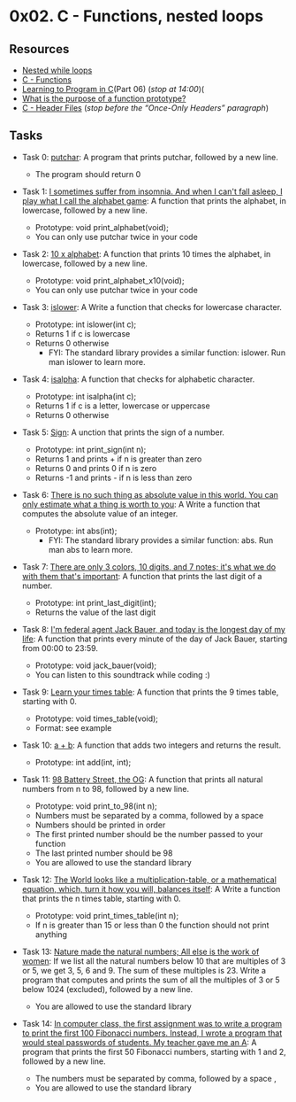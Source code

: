 # 0x02. C - Functions, nested loops

## Resources

+ [Nested while loops](https://www.youtube.com/watch?v=Z3iGeQ1gIss)
+ [C - Functions](http://www.tutorialspoint.com/cprogramming/c_functions.htm)
+ [Learning to Program in C](https://www.youtube.com/watch?v=qMlnFwYdqIw)(Part 06) (*stop at 14:00*)(
+ [What is the purpose of a function prototype?](https://www.geeksforgeeks.org/what-is-the-purpose-of-a-function-prototype/)
+ [C - Header Files](https://www.tutorialspoint.com/cprogramming/c_header_files.htm) (*stop before the “Once-Only Headers” paragraph*)

## Tasks

+ Task 0: [putchar](https://github.com/Hiluhree/alx-low_level_programming/blob/master/0x02-functions_nested_loops/0-putchar.c): A program that prints putchar, followed by a new line.</br>

	+ The program should return 0
+ Task 1: [I sometimes suffer from insomnia. And when I can't fall asleep, I play what I call the alphabet game](https://github.com/Hiluhree/alx-low_level_programming/blob/master/0x02-functions_nested_loops/1-alphabet.c): A function that prints the alphabet, in lowercase, followed by a new line.</br>

	+ Prototype: void print_alphabet(void);
	+ You can only use putchar twice in your code
+ Task 2: [10 x alphabet](https://github.com/Hiluhree/alx-low_level_programming/blob/master/0x02-functions_nested_loops/2-print_alphabet_x10.c): A function that prints 10 times the alphabet, in lowercase, followed by a new line.</br>

	+ Prototype: void print_alphabet_x10(void);
	+ You can only use putchar twice in your code
+ Task 3: [islower](https://github.com/Hiluhree/alx-low_level_programming/blob/master/0x02-functions_nested_loops/3-islower.c): A Write a function that checks for lowercase character.</br>

	+ Prototype: int islower(int c);
	+ Returns 1 if c is lowercase
	+ Returns 0 otherwise
		- FYI: The standard library provides a similar function: islower. Run man islower to learn more.
+ Task 4: [isalpha](https://github.com/Hiluhree/alx-low_level_programming/blob/master/0x02-functions_nested_loops/4-isalpha.c): A function that checks for alphabetic character.</br>
	+ Prototype: int isalpha(int c);
	+ Returns 1 if c is a letter, lowercase or uppercase
	+ Returns 0 otherwise
+ Task 5: [Sign](https://github.com/Hiluhree/alx-low_level_programming/blob/master/0x02-functions_nested_loops/5-sign.c): A unction that prints the sign of a number.</br>

	+ Prototype: int print_sign(int n);
	+ Returns 1 and prints + if n is greater than zero
	+ Returns 0 and prints 0 if n is zero
	+ Returns -1 and prints - if n is less than zero
+ Task 6: [There is no such thing as absolute value in this world. You can only estimate what a thing is worth to you](): A Write a function that computes the absolute value of an integer.</br>

	+ Prototype: int abs(int);
		- FYI: The standard library provides a similar function: abs. Run man abs to learn more.
+ Task 7: [There are only 3 colors, 10 digits, and 7 notes; it's what we do with them that's important](https://github.com/Hiluhree/alx-low_level_programming/blob/master/0x02-functions_nested_loops/7-print_last_digit.c): A function that prints the last digit of a number.</br>

	+ Prototype: int print_last_digit(int);
	+ Returns the value of the last digit
+ Task 8: [I'm federal agent Jack Bauer, and today is the longest day of my life](https://github.com/Hiluhree/alx-low_level_programming/blob/master/0x02-functions_nested_loops/8-24_hours.c): A function that prints every minute of the day of Jack Bauer, starting from 00:00 to 23:59.</br>

	+ Prototype: void jack_bauer(void);
	+ You can listen to this soundtrack while coding :)
+ Task 9: [Learn your times table](https://github.com/Hiluhree/alx-low_level_programming/blob/master/0x02-functions_nested_loops/9-times_table.c): A function that prints the 9 times table, starting with 0.</br>

	+ Prototype: void times_table(void);
	+ Format: see example
+ Task 10: [a + b](https://github.com/Hiluhree/alx-low_level_programming/blob/master/0x02-functions_nested_loops/10-add.c): A function that adds two integers and returns the result.</br>

	+ Prototype: int add(int, int);
+ Task 11: [98 Battery Street, the OG](https://github.com/Hiluhree/alx-low_level_programming/blob/master/0x02-functions_nested_loops/11-print_to_98.c): A function that prints all natural numbers from n to 98, followed by a new line.</br>

	+ Prototype: void print_to_98(int n);
	+ Numbers must be separated by a comma, followed by a space
	+ Numbers should be printed in order
	+ The first printed number should be the number passed to your function
	+ The last printed number should be 98
	+ You are allowed to use the standard library
+ Task 12: [The World looks like a multiplication-table, or a mathematical equation, which, turn it how you will, balances itself](https://github.com/Hiluhree/alx-low_level_programming/blob/master/0x02-functions_nested_loops/100-times_table.c): A Write a function that prints the n times table, starting with 0.</br>

	+ Prototype: void print_times_table(int n);
	+ If n is greater than 15 or less than 0 the function should not print anything
+ Task 13: [Nature made the natural numbers; All else is the work of women](https://github.com/Hiluhree/alx-low_level_programming/blob/master/0x02-functions_nested_loops/101-natural.c): If we list all the natural numbers below 10 that are multiples of 3 or 5, we get 3, 5, 6 and 9. The sum of these multiples is 23. Write a program that computes and prints the sum of all the multiples of 3 or 5 below 1024 (excluded), followed by a new line.</br>

	+ You are allowed to use the standard library
+ Task 14: [In computer class, the first assignment was to write a program to print the first 100 Fibonacci numbers. Instead, I wrote a program that would steal passwords of students. My teacher gave me an A](): A program that prints the first 50 Fibonacci numbers, starting with 1 and 2, followed by a new line.</br>

	+ The numbers must be separated by comma, followed by a space , 
	+ You are allowed to use the standard library
